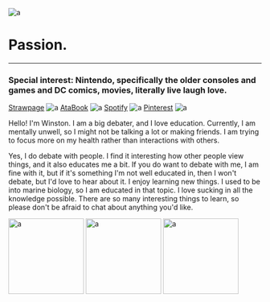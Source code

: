 ![a](https://i.pinimg.com/736x/f8/18/ff/f818ffcb0fb30f2260e43b9e46f9917f.jpg)

# Passion.

---------------------------------

### Special interest: Nintendo, specifically the older consoles and games and DC comics, movies, literally live laugh love.
[Strawpage](https://nintendowinston.straw.page)       ![a](https://gifcity.carrd.co/assets/images/gallery150/16e693ff.gif?v=e3c0bc0f) 
   [AtaBook](https://repressedmemoriesofthedead.atabook.org/)  ![a](https://64.media.tumblr.com/0eafa36b89783d4115056a89adbaa952/a324df92b7afeba1-14/s75x75_c1/91189745690c30a767597df7516f57ea97c5c3e4.gifv) [Spotify](https://open.spotify.com/user/31qrtyfwn4nvz53n6q2u5uvd427q?si=d6a26e6b797e4db1) ![a](https://64.media.tumblr.com/7ef4624b5389e7023f51d332bae283be/8e4cd8886aef8b55-16/s75x75_c1/2de21652125feefcdc529045d1b14125bee9479c.gifv) [Pinterest](https://pin.it/41GfMGmzp) ![a](https://64.media.tumblr.com/154ba9bcbbe037d69199f5b65015eeeb/86e683bfe59278d4-3f/s75x75_c1/4c3286d53307bf7c30e1acac04a56daf047a40cc.gifv)

Hello! I'm Winston. I am a big debater, and I love education. Currently, I am mentally unwell, so I might not be talking a lot or making friends. I am trying to focus more on my health rather than interactions with others. 

Yes, I do debate with people. I find it interesting how other people view things, and it also educates me a bit. If you do want to debate with me, I am fine with it, but if it's something I'm not well educated in, then I won't debate, but I'd love to hear about it. I enjoy learning new things. I used to be into marine biology, so I am educated in that topic. I love sucking in all the knowledge possible. There are so many interesting things to learn, so please don't be afraid to chat about anything you'd like.



<img src="https://64.media.tumblr.com/19b3d9b4064728d04c3555860f590352/0f77eb4281c6b2ee-2d/s100x200/1b0e17f53f712d1e64facb61ee69b5ac20437218.gifv" alt="a" width="150"/>
<img src="https://64.media.tumblr.com/8c7217648c5edb1c978f4af6cdddc7e5/0f77eb4281c6b2ee-86/s100x200/8f520f9476059ecbea9e7125a56dad83cfe03544.gifv" alt="a" width="150"/>
<img src="https://64.media.tumblr.com/4a73d7d31b0e1ae26f0494c7f07b3ce0/0f77eb4281c6b2ee-e1/s100x200/242f6a633b803a9e9d2ddcd7cc08ff0e668b4ee2.gifv" alt="a" width="150"/>


 
